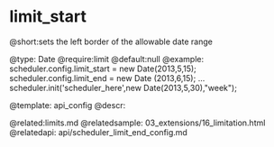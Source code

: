 limit_start
=============
@short:sets the left border of the allowable date range
	

@type: Date
@require:limit
@default:null
@example:
scheduler.config.limit_start = new Date(2013,5,15);
scheduler.config.limit_end = new Date (2013,6,15);
...
scheduler.init('scheduler_here',new Date(2013,5,30),"week");

@template:	api_config
@descr:

@related:limits.md
@relatedsample:
	03_extensions/16_limitation.html
@relatedapi:
	api/scheduler_limit_end_config.md
